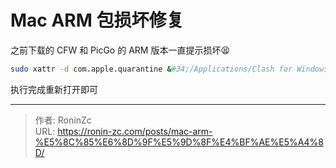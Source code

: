 # Mac ARM 包损坏修复


之前下载的 CFW 和 PicGo 的 ARM 版本一直提示损坏😫

```bash
sudo xattr -d com.apple.quarantine &#34;/Applications/Clash for Windows.app&#34;
```

执行完成重新打开即可

---

> 作者: RoninZc  
> URL: https://ronin-zc.com/posts/mac-arm-%E5%8C%85%E6%8D%9F%E5%9D%8F%E4%BF%AE%E5%A4%8D/  

